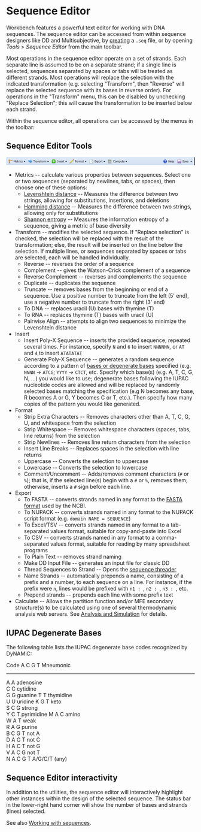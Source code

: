 Sequence Editor
===============

Workbench features a powerful text editor for working with DNA sequences. The sequence editor can be accessed from within sequence designers like DD and Multisubjective, by [creating](files) a `.seq` file, or by opening *Tools* > *Sequence Editor* from the main toolbar. 

Most operations in the sequence editor operate on a set of strands. Each separate line is assumed to be on a separate strand; if a single line is selected, sequences separated by spaces or tabs will be treated as different strands. Most operations will replace the selection with the indicated transformation (e.g. selecting "Transform", then "Reverse" will replace the selected sequence with its bases in reverse order). For operations in the "Transform" menu, this can be disabled by unchecking "Replace Selection"; this will cause the transformation to be inserted below each strand.

Within the sequence editor, all operations can be accessed by the menus in the toolbar: 

## Sequence Editor Tools

![Sequence Editor toolbar](images/seq-toolbar.png)

*	Metrics -- calculate various properties between sequences. Select one or two sequences (separated by newlines, tabs, or spaces), then choose one of these options:
	-	[Levenshtein distance](http://en.wikipedia.org/wiki/Levenshtein_distance) -- Measures the difference between two strings, allowing for substitutions, insertions, and deletions 
	-	[Hamming distance](http://en.wikipedia.org/wiki/Hamming_distance) -- Measures the difference between two strings, allowing only for substitutions
	-	[Shannon entropy](http://en.wikipedia.org/wiki/Entropy_(information_theory)) -- Measures the information entropy of a sequence, giving a metric of base diversity
*	Transform -- modifies the selected sequence. If "Replace selection" is checked, the selection will be replaced with the result of the transformation; else, the result will be inserted on the line below the selection. If multiple lines, or sequences separated by spaces or tabs are selected, each will be handled individually.
	-	Reverse -- reverses the order of a sequence
	-	Complement -- gives the Watson-Crick complement of a sequence
	-	Reverse Complement -- reverses and complements the sequence
	-	Duplicate -- duplicates the sequence
	-	Truncate -- removes bases from the beginning or end of a sequence. Use a positive number to truncate from the left (5' end), use a negative number to truncate from the right (3' end)
	-	To DNA -- replaces uracil (U) bases with thymine (T)
	-	To RNA -- replaces thymine (T) bases with uracil (U) 
	-	Pairwise Align -- attempts to align two sequences to minimize the Levenshtein distance
*	Insert
	-	Insert Poly-X Sequence -- inserts the provided sequence, repeated several times. For instance, specify `N` and `6` to insert `NNNNNN`, or `AT` and `4` to insert `ATATATAT`
	-	Generate Poly-X Sequence -- generates a random sequence according to a pattern of [bases or degenerate bases](#iupac-degenerate-bases) specified (e.g. `NNNN` -> `ATCG`; `YYYY` -> `CTCT`, etc. Specify which base(s) (e.g. A, T, C, G, N, ...) you would like to use; degenerate bases following the IUPAC nucleotide codes are allowed and will be replaced by randomly selected bases matching the specification (e.g N becomes any base, R becomes A or G, Y becomes C or T, etc.). Then specify how many copies of the pattern you would like generated.
*	Format
	-	Strip Extra Characters -- Removes characters other than A, T, C, G, U, and whitespace from the selection
	-	Strip Whitespace -- Removes whitespace characters (spaces, tabs, line returns) from the selection
	-	Strip Newlines -- Removes line return characters from the selection
	-	Insert Line Breaks -- Replaces spaces in the selection with line returns
	-	Uppercase -- Converts the selection to uppercase
	-	Lowercase -- Converts the selection to lowercase
	-	Comment/Uncomment -- Adds/removes comment characters (`#` or `%`); that is, if the selected line(s) begin with a `#` or `%`, removes them; otherwise, inserts a `#` sign before each line.
*	Export
	-	To FASTA -- converts strands named in any format to the [FASTA format](http://www.ncbi.nlm.nih.gov/BLAST/blastcgihelp.shtml) used by the NCBI.
	-	To NUPACK -- converts strands named in any format to the NUPACK script format (e.g. `domain NAME = SEQUENCE`)
	-	To Excel/TSV -- converts strands named in any format to a tab-separated values format, suitable for copy-and-paste into Excel
	-	To CSV -- converts strands named in any format to a comma-separated values format, suitable for reading by many spreadsheet programs
	-	To Plain Text -- removes strand naming
	-	Make DD Input File -- generates an input file for classic DD
	-	Thread Sequences to Strand -- Opens the [sequence threader](utilities#sequence-threading-tool)
	-	Name Strands -- automatically prepends a name, consisting of a prefix and a number, to each sequence on a line. For instance, if the prefix were `n`, lines would be prefixed with `n1 : `, `n2 : `, `n3 : `, etc.
	-	Prepend strands -- prepends each line with some prefix text
*	Calculate -- Allows the partition function and/or MFE secondary structure(s) to be calculated using one of several thermodynamic analysis web servers. See [Analysis and Simulation](simulation-analysis) for details.

## IUPAC Degenerate Bases

The following table lists the IUPAC degenerate base codes recognized by DyNAMiC:

Code  A C G T     Mneumonic
----  - - - -     ----------
A     A           adenosine          
C       C         cytidine             
G         G       guanine
T           T     thymidine          
U           U     uridine 
K         G T     keto         
S       C G       strong         
Y       C   T     pyrimidine 
M     A C         amino        
W     A     T     weak           
R     A   G       purine        
B       C G T     not A             
D     A   G T     not C                
H     A C   T     not G      
V     A C G       not T              
N     A C G T     A/G/C/T (any)        


## Sequence Editor interactivity

In addition to the utilities, the sequence editor will interactively highlight other instances within the design of the selected sequence. The status bar in the lower-right hand corner will show the number of bases and strands (lines) selected.


See also [Working with sequences](sequence).
